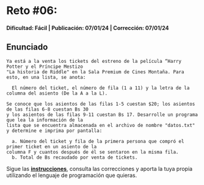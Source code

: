 # Reto #06: 
#### Dificultad: Fácil | Publicación: 07/01/24 | Corrección: 07/01/24

## Enunciado

```
Ya está a la venta los tickets del estreno de la película “Harry Potter y el Príncipe Mestizo
"La historia de Riddle" en la Sala Premium de Cines Montaña. Para esto, en una lista, se anota:

  El número del ticket, el número de fila (1 a 11) y la letra de la columna del asiento (De la A a la L). 

Se conoce que los asientos de las filas 1-5 cuestan $20; los asientos de las filas 6-8 cuestan Bs 30 
y los asientos de las filas 9-11 cuestan Bs 17. Desarrolle un programa que lea la información de la 
lista que se encuentra almacenada en el archivo de nombre "datos.txt" y determine e imprima por pantalla:

  a. Número del ticket y fila de la primera persona que compró el primer ticket en un asiento de la 
columna F y cuantos después de él se sentaron en la misma fila.
  b. Total de Bs recaudado por venta de tickets.
```
Sigue las **[instrucciones](../../README.md)**, consulta las correcciones y aporta la tuya propia utilizando el lenguaje de programación que quieras.
